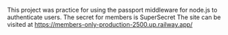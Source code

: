 This project was practice for using the passport middleware for node.js to authenticate users. The secret for members is SuperSecret
The site can be visited at https://members-only-production-2500.up.railway.app/
